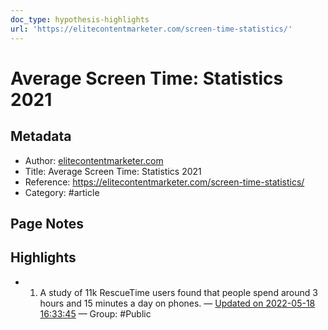 ```yaml
---
doc_type: hypothesis-highlights
url: 'https://elitecontentmarketer.com/screen-time-statistics/'
---
```


# Average Screen Time: Statistics 2021

## Metadata
- Author: [elitecontentmarketer.com]()
- Title: Average Screen Time: Statistics 2021
- Reference: https://elitecontentmarketer.com/screen-time-statistics/
- Category: #article

## Page Notes
## Highlights
- 1. A study of 11k RescueTime users found that people spend around 3 hours and 15 minutes a day on phones. — [Updated on 2022-05-18 16:33:45](https://hyp.is/2dmvONZ8EeyPrMupZwzixA/elitecontentmarketer.com/screen-time-statistics/) — Group: #Public



